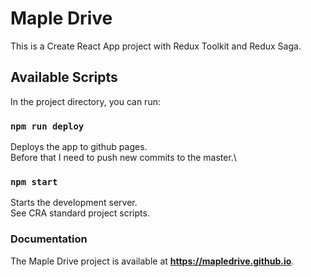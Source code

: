# Maple Drive

This is a Create React App project with Redux Toolkit and Redux Saga.

## Available Scripts

In the project directory, you can run:

### `npm run deploy`

Deploys the app to github pages.\
Before that I need to push new commits to the master.\

### `npm start`

Starts the development server.\
See CRA standard project scripts.

### Documentation

The Maple Drive project is available at **https://mapledrive.github.io**.
